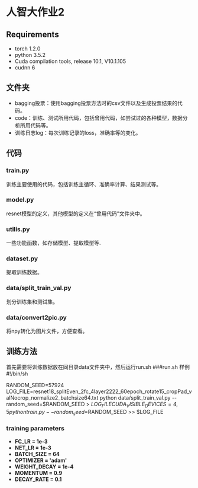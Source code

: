 人智大作业2
=====================================
## Requirements
- torch 1.2.0
- python 3.5.2
- Cuda compilation tools, release 10.1, V10.1.105
- cudnn 6

## 文件夹
- bagging投票：使用bagging投票方法时的csv文件以及生成投票结果的代码。
- code：训练、测试所用代码，包括曾用代码，如尝试过的各种模型，数据分析所用代码等。
- 训练日志log：每次训练记录的loss，准确率等的变化。

## 代码
### train.py
训练主要使用的代码，包括训练主循环、准确率计算、结果测试等。

### model.py
resnet模型的定义，其他模型的定义在“曾用代码”文件夹中。

### utilis.py
一些功能函数，如存储模型、提取模型等.

### dataset.py
提取训练数据。

### data/split_train_val.py
划分训练集和测试集。

### data/convert2pic.py
将npy转化为图片文件，方便查看。

## 训练方法
首先需要将训练数据放在同目录data文件夹中，然后运行run.sh
###run.sh 样例
\#!/bin/sh

RANDOM_SEED=57924
LOG_FILE=resnet18_splitEven_2fc_4layer2222_60epoch_rotate15_cropPad_valNocrop_normalize2_batchsize64.txt
python data/split_train_val.py --random_seed=$RANDOM_SEED > $LOG_FILE
CUDA_VISIBLE_DEVICES=4,5 python train.py --random_seed=$RANDOM_SEED >> $LOG_FILE

### training parameters
- **FC_LR = 1e-3**
- **NET_LR = 1e-3**
- **BATCH_SIZE = 64**
- **OPTIMIZER = 'adam'**
- **WEIGHT_DECAY = 1e-4**
- **MOMENTUM = 0.9**
- **DECAY_RATE = 0.1**
